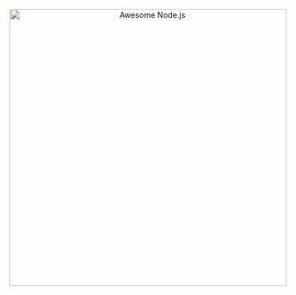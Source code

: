 <div align="center">
	<div>
		<img width="500" src="media/awesome-databrics-logo.png" alt="Awesome Node.js">
	</div>
</div>
